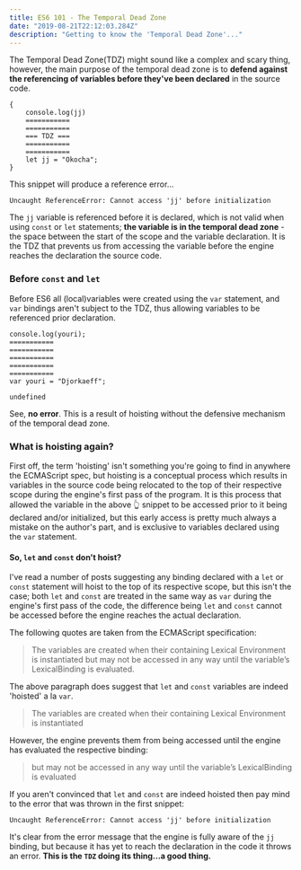 ```yaml
---
title: ES6 101 - The Temporal Dead Zone
date: "2019-08-21T22:12:03.284Z"
description: "Getting to know the 'Temporal Dead Zone'..."
---
```


The Temporal Dead Zone(TDZ) might sound like a complex and scary thing, however, the main purpose of the temporal dead zone is to **defend against the referencing of variables before they've been declared** in the source code. 

```
{
	console.log(jj)
	===========
	===========
	=== TDZ ===
	===========
	===========
	let jj = "Okocha";
}
```

This snippet will produce a reference error...

```
Uncaught ReferenceError: Cannot access 'jj' before initialization
```

The `jj` variable is referenced before it is declared, which is not valid when using `const` or `let` statements; **the variable is in the temporal dead zone** - the space between the start of the scope and the variable declaration. It is the TDZ that prevents us from accessing the variable before the engine reaches the declaration the source code.

### Before `const` and `let`

Before ES6 all (local)variables were created using the `var` statement, and `var` bindings aren't subject to the TDZ, thus allowing variables to be referenced prior declaration.

```
console.log(youri);
===========
===========
===========
===========
===========
var youri = "Djorkaeff";
```

```
undefined
```

See, **no error**. This is a result of hoisting without the defensive mechanism of the temporal dead zone.


### What is hoisting again?

First off, the term 'hoisting' isn't something you're going to find in anywhere the ECMAScript spec, but hoisting is a conceptual process which results in variables in the source code being relocated to the top of their respective scope during the engine's first pass of the program. It is this process that allowed the variable in the above 👆 snippet to be accessed prior to it being declared and/or initialized, but this early access is pretty much always a mistake on the author's part, and is exclusive to variables declared using the `var` statement.

#### So, `let` and `const` don't hoist?

I've read a number of posts suggesting any binding declared with a `let` or `const` statement will hoist to the top of its respective scope, but this isn't the case; both `let` and `const` are treated in the same way as `var` during the engine's first pass of the code, the difference being `let` and `const` cannot be accessed before the engine reaches the actual declaration.

The following quotes are taken from the ECMAScript specification: 

> The variables are created when their containing Lexical Environment is instantiated but may not be accessed in any way until the variable’s LexicalBinding is evaluated.

The above paragraph does suggest that `let` and `const` variables are indeed 'hoisted' a la `var`.

> The variables are created when their containing Lexical Environment is instantiated

However, the engine prevents them from being accessed until the engine has evaluated the respective binding:

> but may not be accessed in any way until the variable’s LexicalBinding is evaluated

If you aren't convinced that `let` and `const` are indeed hoisted then pay mind to the error that was thrown in the first snippet:

```
Uncaught ReferenceError: Cannot access 'jj' before initialization
```

It's clear from the error message that the engine is fully aware of the `jj` binding, but because it has yet to reach the declaration in the code it throws an error. **This is the `TDZ` doing its thing...a good thing.**
